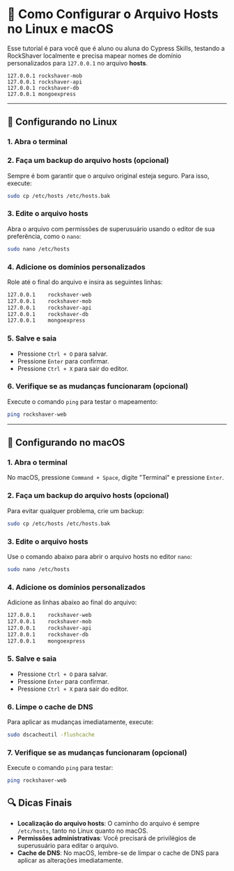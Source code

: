 # 📓 Como Configurar o Arquivo Hosts no Linux e macOS  

Esse tutorial é para você que é aluno ou aluna do Cypress Skills, testando a RockShaver localmente e precisa mapear nomes de domínio personalizados para `127.0.0.1` no arquivo **hosts**. 

```shell
127.0.0.1 rockshaver-mob
127.0.0.1 rockshaver-api
127.0.0.1 rockshaver-db
127.0.0.1 mongoexpress
```

---

## 🐧 Configurando no Linux  

### 1. Abra o terminal  

### 2. Faça um backup do arquivo hosts (opcional)  

Sempre é bom garantir que o arquivo original esteja seguro. Para isso, execute:  

```bash
sudo cp /etc/hosts /etc/hosts.bak
```

### 3. Edite o arquivo hosts

Abra o arquivo com permissões de superusuário usando o editor de sua preferência, como o `nano`:

```bash
sudo nano /etc/hosts
```

### 4. Adicione os domínios personalizados

Role até o final do arquivo e insira as seguintes linhas:

```bash
127.0.0.1    rockshaver-web  
127.0.0.1    rockshaver-mob  
127.0.0.1    rockshaver-api  
127.0.0.1    rockshaver-db  
127.0.0.1    mongoexpress
```

### 5. Salve e saia

- Pressione `Ctrl + O` para salvar.
- Pressione `Enter` para confirmar.
- Pressione `Ctrl + X` para sair do editor.

### 6. Verifique se as mudanças funcionaram (opcional)

Execute o comando `ping` para testar o mapeamento:

```bash
ping rockshaver-web
```

------

## 🍎 Configurando no macOS

### 1. Abra o terminal

No macOS, pressione `Command + Space`, digite "Terminal" e pressione `Enter`.

### 2. Faça um backup do arquivo hosts (opcional)

Para evitar qualquer problema, crie um backup:

```bash
sudo cp /etc/hosts /etc/hosts.bak
```

### 3. Edite o arquivo hosts

Use o comando abaixo para abrir o arquivo hosts no editor `nano`:

```bash
sudo nano /etc/hosts
```

### 4. Adicione os domínios personalizados

Adicione as linhas abaixo ao final do arquivo:

```bash
127.0.0.1    rockshaver-web  
127.0.0.1    rockshaver-mob  
127.0.0.1    rockshaver-api  
127.0.0.1    rockshaver-db  
127.0.0.1    mongoexpress
```

### 5. Salve e saia

- Pressione `Ctrl + O` para salvar.
- Pressione `Enter` para confirmar.
- Pressione `Ctrl + X` para sair do editor.

### 6. Limpe o cache de DNS

Para aplicar as mudanças imediatamente, execute:

```bash
sudo dscacheutil -flushcache
```

### 7. Verifique se as mudanças funcionaram (opcional)

Execute o comando `ping` para testar:

```bash
ping rockshaver-web
```

## 🔍 Dicas Finais

- **Localização do arquivo hosts**: O caminho do arquivo é sempre `/etc/hosts`, tanto no Linux quanto no macOS.
- **Permissões administrativas**: Você precisará de privilégios de superusuário para editar o arquivo.
- **Cache de DNS**: No macOS, lembre-se de limpar o cache de DNS para aplicar as alterações imediatamente.
